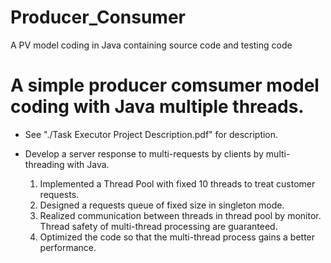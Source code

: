 # Producer_Consumer
A PV model coding in Java containing source code and testing code


# A simple producer comsumer model coding with Java multiple threads. 
* See "./Task Executor Project Description.pdf" for description.

* Develop a server response to multi-requests by clients by multi-threading with  Java.
  1. Implemented a Thread Pool with fixed 10 threads to treat customer requests.
  2. Designed a requests queue of fixed size in singleton mode.
  3. Realized communication between threads in thread pool by monitor. Thread safety of multi-thread processing are guaranteed.
  4. Optimized the code so that the multi-thread process gains a better performance.
